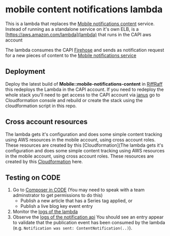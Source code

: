 # mobile content notifications lambda

This is a lambda that replaces the [Mobile notifications content]([https://github.com/guardian/mobile-notifications-content]) service. Instead of running as a standalone service on it's own ELB, is a [https://aws.amazon.com/lambda](lambda) that runs in the CAPI aws account

The lambda consumes the CAPI [Firehose](http://docs.aws.amazon.com/firehose/latest/dev/what-is-this-service.html) and sends as notification request for a new pieces of content to the [Mobile notifications service](https://github.com/guardian/mobile-n10n) 

## Deployment

Deploy the latest build of **Mobile::mobile-notifications-content** in [RiffRaff](https://riffraff.gutools.co.uk)  this redeploys the Lambda in the CAPI account. If you need to redeploy the whole stack you'll need to get access to the CAPI account via [janus](https://janus.gutools.co.uk) go to Cloudformation console and rebuild or create the stack using the cloudformation script in this repo. 
 
## Cross account resources

The lambda gets it's configuration and does some simple content tracking using AWS resources in the mobile account, using cross account roles. These resources are created by this [Cloudformation](The lambda gets it's configuration and does some simple content tracking using AWS resources in the mobile account, using cross account roles. These resources are created by this [Cloudformation]()
 here.

## Testing on CODE

1) Go to [Composer in CODE](https://composer.code.dev-gutools.co.uk/)  (You may need to speak with a team adminstrator to get permissions to do this)
   - Publish a new article that has a Series tag applied, or
   - Publish a live blog key event entry
3) Monitor the [logs of the lambda](https://logs.gutools.co.uk/s/content-platforms/app/discover#/?_g=(filters:!(),refreshInterval:(pause:!t,value:0),time:(from:now-15m,to:now))&_a=(columns:!(),filters:!(('$state':(store:appState),meta:(alias:!n,disabled:!f,index:b0be43a0-59d7-11e8-a75a-b7af20e8f748,key:stage,negate:!f,params:(query:CODE),type:phrase),query:(match_phrase:(stage:CODE))),('$state':(store:appState),meta:(alias:!n,disabled:!f,index:b0be43a0-59d7-11e8-a75a-b7af20e8f748,key:app,negate:!f,params:(query:mobile-notifications-content),type:phrase),query:(match_phrase:(app:mobile-notifications-content)))),index:b0be43a0-59d7-11e8-a75a-b7af20e8f748,interval:auto,query:(language:kuery,query:''),sort:!(!('@timestamp',desc))))
4) Observe the [logs of the notification api](https://logs.gutools.co.uk/s/mobile/app/discover#/view/8cc67480-07a1-11ef-a06c-911a16951718?_g=(filters:!(),refreshInterval:(pause:!t,value:0),time:(from:now-2h,to:now))&_a=(columns:!(message),filters:!(('$state':(store:appState),meta:(alias:!n,disabled:!f,index:'26bd67e0-d55e-11e9-923e-49c5b785a0b2',key:app,negate:!f,params:(query:notification),type:phrase),query:(match_phrase:(app:notification))),('$state':(store:appState),meta:(alias:!n,disabled:!f,index:'26bd67e0-d55e-11e9-923e-49c5b785a0b2',key:stage,negate:!f,params:(query:CODE),type:phrase),query:(match_phrase:(stage:CODE)))),grid:(),hideChart:!f,index:'26bd67e0-d55e-11e9-923e-49c5b785a0b2',interval:auto,query:(language:kuery,query:'%22Notification%20was%20sent%22'),sort:!(!('@timestamp',desc))))
You should see an entry appear to validate that the publication event has been consumed by the lambda (e.g. `Notification was sent: ContentNotification(..)`).
